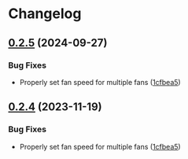 # Changelog

## [0.2.5](https://github.com/mrcjkb/tuxedo-rs/compare/tuxedo_ioctl-v0.2.4...tuxedo_ioctl-v0.2.5) (2024-09-27)


### Bug Fixes

* Properly set fan speed for multiple fans ([1cfbea5](https://github.com/mrcjkb/tuxedo-rs/commit/1cfbea5b67ddd4c25971813a55de24fb3fadd5f1))

## [0.2.4](https://github.com/AaronErhardt/tuxedo-rs/compare/tuxedo_ioctl-v0.2.3...tuxedo_ioctl-v0.2.4) (2023-11-19)


### Bug Fixes

* Properly set fan speed for multiple fans ([1cfbea5](https://github.com/AaronErhardt/tuxedo-rs/commit/1cfbea5b67ddd4c25971813a55de24fb3fadd5f1))
